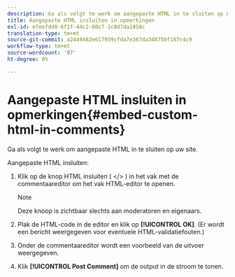 ```yaml
---
description: Ga als volgt te werk om aangepaste HTML in te sluiten op uw site.
title: Aangepaste HTML insluiten in opmerkingen
exl-id: efeefdd8-6f1f-44c2-80c7-1c0d7da1958c
translation-type: tm+mt
source-git-commit: a2449482e617939cfda7e367da34875bf187c4c9
workflow-type: tm+mt
source-wordcount: '97'
ht-degree: 0%

---
```


# Aangepaste HTML insluiten in opmerkingen{#embed-custom-html-in-comments}

Ga als volgt te werk om aangepaste HTML in te sluiten op uw site.

Aangepaste HTML insluiten:
1. Klik op de knop HTML insluiten ( &lt;/> ) in het vak met de commentaareditor om het vak HTML-editor te openen.

   >[!NOTE]
   >
   >Deze knoop is zichtbaar slechts aan moderatoren en eigenaars.

1. Plak de HTML-code in de editor en klik op **[!UICONTROL OK]**. (Er wordt een bericht weergegeven voor eventuele HTML-validatiefouten.)
1. Onder de commentaareditor wordt een voorbeeld van de uitvoer weergegeven.
1. Klik **[!UICONTROL Post Comment]** om de output in de stroom te tonen.
